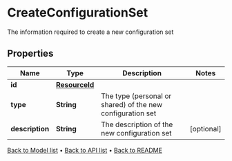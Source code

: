 

# CreateConfigurationSet

The information required to create a new configuration set

## Properties

| Name | Type | Description | Notes |
|------------ | ------------- | ------------- | -------------|
|**id** | [**ResourceId**](ResourceId.md) |  |  |
|**type** | **String** | The type (personal or shared) of the new configuration set |  |
|**description** | **String** | The description of the new configuration set |  [optional] |



[Back to Model list](../README.md#documentation-for-models) &#8226; [Back to API list](../README.md#documentation-for-api-endpoints) &#8226; [Back to README](../README.md)



